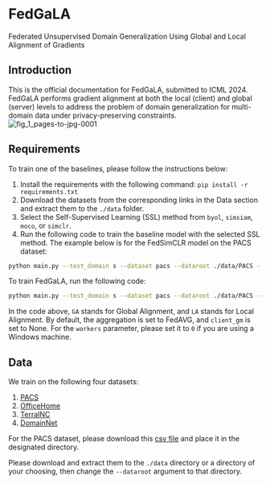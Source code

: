 # FedGaLA
Federated Unsupervised Domain Generalization Using Global and Local Alignment of Gradients

## Introduction
This is the official documentation for FedGaLA, submitted to ICML 2024. FedGaLA performs gradient alignment at both the local (client) and global (server) levels to address the problem of domain generalization for multi-domain data under privacy-preserving constraints.
![fig_1_pages-to-jpg-0001](https://github.com/MahdiyarMM/Fed_DG/assets/44018277/2ca2a417-e3f6-4566-8e0e-c9af6e112c80)
## Requirements
To train one of the baselines, please follow the instructions below:

1. Install the requirements with the following command:
   `pip install -r requirements.txt`
2. Download the datasets from the corresponding links in the Data section and extract them to the `./data` folder.
3. Select the Self-Supervised Learning (SSL) method from `byol`, `simsiam`, `moco`, or `simclr`.
4. Run the following code to train the baseline model with the selected SSL method. The example below is for the FedSimCLR model on the PACS dataset:

```bash
python main.py --test_domain s --dataset pacs --dataroot ./data/PACS --labeled_ratio 0.1 --communication_rounds 100 --client_epoch 7 --backbone resnet18 --aggregation FedAVG --SSL simclr --labeled_ratio 0.3 --workers 2
```

To train FedGaLA, run the following code:
```bash
python main.py --test_domain s --dataset pacs --dataroot ./data/PACS --labeled_ratio 0.1 --communication_rounds 100 --client_epoch 7 --backbone resnet18 --aggregation GA --SSL simclr --labeled_ratio 0.3 --client_gm LA --local_threshold 0.0 --gamma 0.00 --workers 2
```
In the code above, `GA` stands for Global Alignment, and `LA` stands for Local Alignment. By default, the aggregation is set to FedAVG, and `client_gm` is set to None. For the `workers` parameter, please set it to `0` if you are using a Windows machine.

## Data
We train on the following four datasets:
1. [PACS](https://www.v7labs.com/open-datasets/pacs)
2. [OfficeHome](https://www.hemanthdv.org/officeHomeDataset.html)
3. [TerraINC](https://lilablobssc.blob.core.windows.net/caltechcameratraps/eccv_18_all_images_sm.tar.gz)
4. [DomainNet](http://ai.bu.edu/M3SDA/)

For the PACS dataset, please download this [csv file](https://drive.google.com/file/d/19DZCyBbe_F_-7iUrTxG-AEDlpIUzvpFJ/view?usp=sharing) and place it in the designated directory.

Please download and extract them to the `./data` directory or a directory of your choosing, then change the `--dataroot` argument to that directory.



